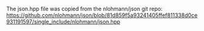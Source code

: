 The json.hpp file was copied from the nlohmann/json git repo:
https://github.com/nlohmann/json/blob/81d859f5a93241405ffef811338d0ce931191597/single_include/nlohmann/json.hpp
